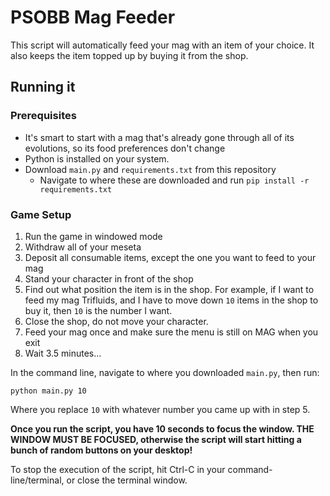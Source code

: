 # PSOBB Mag Feeder

This script will automatically feed your mag with an item of your choice. It also keeps the item topped up by buying it from the shop.

## Running it

### Prerequisites
* It's smart to start with a mag that's already gone through all of its evolutions, so its food preferences don't change
* Python is installed on your system.
* Download `main.py` and `requirements.txt` from this repository
  * Navigate to where these are downloaded and run `pip install -r requirements.txt` 
### Game Setup
1. Run the game in windowed mode
2. Withdraw all of your meseta
3. Deposit all consumable items, except the one you want to feed to your mag
4. Stand your character in front of the shop
5. Find out what position the item is in the shop. For example, if I want to feed my mag Trifluids, and I have to move down `10` items in the shop to buy it, then `10` is the number I want.
6. Close the shop, do not move your character.
7. Feed your mag once and make sure the menu is still on MAG when you exit
8. Wait 3.5 minutes...


In the command line, navigate to where you downloaded `main.py`, then run:

```python main.py 10```

Where you replace `10` with whatever number you came up with in step 5.

**Once you run the script, you have 10 seconds to focus the window. THE WINDOW MUST BE FOCUSED, otherwise the script will start hitting a bunch of random buttons on your desktop!**

To stop the execution of the script, hit Ctrl-C in your command-line/terminal, or close the terminal window.
